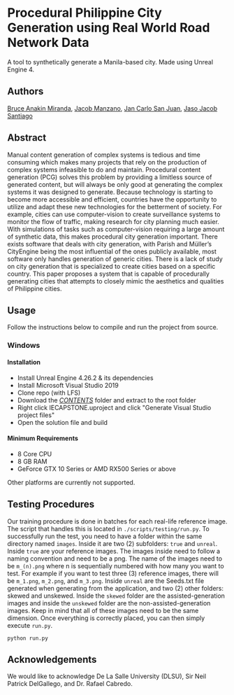 
# Procedural Philippine City Generation using Real World Road Network Data

A tool to synthetically generate a Manila-based city. Made using Unreal Engine 4.




## Authors
[Bruce Anakin Miranda](https://github.com/KiwiGameDev), [Jacob Manzano](https://github.com/PigletGD), [Jan Carlo San Juan](https://github.com/jancarlosanjuan), [Jaso Jacob Santiago](https://github.com/JasoSantiago)
## Abstract
Manual content generation of complex systems is tedious and time consuming which makes many projects that rely on the production of complex systems infeasible to do and maintain. Procedural content generation (PCG) solves this problem by providing a limitless source of generated content, but will always be only good at generating the complex systems it was designed to generate. Because technology is starting to become more accessible and efficient, countries have the opportunity to utilize and adapt these new technologies for the betterment of society. For example, cities can use computer-vision to create surveillance systems to monitor the flow of traffic, making research for city planning much easier. With simulations of tasks such as computer-vision requiring a large amount of synthetic data, this makes procedural city generation important. There exists software that deals with city generation, with Parish and Müller’s CityEngine being the most influential of the ones publicly available, most software only handles generation of generic cities. There is a lack of study on city generation that is specialized to create cities based on a specific country. This paper proposes a system that is capable of  procedurally generating cities that attempts to closely mimic the aesthetics and qualities of Philippine cities.
## Usage
Follow the instructions below to compile and run the project from source.

### Windows
#### Installation
- Install Unreal Engine 4.26.2 & its dependencies
- Install Microsoft Visual Studio 2019
- Clone repo (with LFS)
- Download the [_CONTENTS_](https://drive.google.com/drive/folders/1esjHHMma-DroA2Bx1vJE48VVC7kaPr30?usp=sharing) folder and extract to the root folder
- Right click IECAPSTONE.uproject and click "Generate Visual Studio project files"
- Open the solution file and build

#### Minimum Requirements
- 8 Core CPU
- 8 GB RAM
- GeForce GTX 10 Series or AMD RX500 Series or above

Other platforms are currently not supported.
## Testing Procedures
Our training procedure is done in batches for each real-life reference image. The script that handles this is located in ```./scripts/testing/run.py```. To successfully run the test, you need to have a folder within the same directory named ```images```. Inside it are two (2) subfolders: ```true``` and ```unreal```. Inside ```true``` are your reference images. The images inside need to follow a naming convention and need to be a png. The name of the images need to be ```m_(n).png``` where n is sequentially numbered with how many you want to test. For example if you want to test three (3) reference images, there will be ```m_1.png```, ```m_2.png```, and ```m_3.png```. Inside ```unreal``` are the Seeds.txt file generated when generating from the application, and two (2) other folders: skewed and unskewed. Inside the ```skewed``` folder are the assisted-generation images and inside the ```unskewed``` folder are the non-assisted-generation images. Keep in mind that all of these images need to be the same dimension. Once everything is correctly placed, you can then simply execute ```run.py```.

```
python run.py
```
## Acknowledgements
We would like to acknowledge De La Salle University (DLSU), Sir Neil Patrick DelGallego, and Dr. Rafael Cabredo.